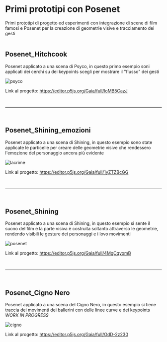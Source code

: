 # Primi prototipi con Posenet 
Primi prototipi di progetto ed esperimenti con integrazione di scene di film famosi e Posenet per la creazione di geometrie visive e tracciamento dei gesti
<br>
<br>
## Posenet_Hitchcook
Posenet applicato a una scena di Psyco, in questo primo esempio soni applicati dei cerchi su dei keypoints scegli per mostrare il "flusso" dei gesti

![psyco](https://user-images.githubusercontent.com/76476654/118111410-f2f4a700-b3e3-11eb-859e-ee1e8473167f.png)

Link al progetto: https://editor.p5js.org/Gaia/full/loMB5CazJ

<br>

***

<br>

## Posenet_Shining_emozioni
Posenet applicato a una scena di Shining, in questo esempio sono state applicate le particelle per creare delle geometrie visive che rendessero l'emozione del personaggio ancora più evidente

![lacrime](https://user-images.githubusercontent.com/76476654/118103499-4661f780-b3da-11eb-8b4f-2d836957a789.png)

Link al progetto: https://editor.p5js.org/Gaia/full/1yZTZBcGG

<br>

***

<br>

## Posenet_Shining
Posenet applicato a una scena di Shining, in questo esempio si sente il suono del film e la parte visiva è costruita soltanto attraverso le geometrie, rendendo visibili le gesture dei personaggi e i lovo movimenti

![posenet](https://user-images.githubusercontent.com/76476654/118099916-28929380-b3d6-11eb-9029-8b6b4222ffcf.png)

Link al progetto: https://editor.p5js.org/Gaia/full/4MgCqyomB

<br>

***

<br>

## Posenet_Cigno Nero 
Posenet applicato a una scena del Cigno Nero, in questo esempio si tiene traccia dei movimenti dei ballerini con delle linee curve e dei keypoints <br>
*WORK IN PROGRESS*

![cigno](https://user-images.githubusercontent.com/76476654/118112095-d442e000-b3e4-11eb-852a-47f47b0d7b2c.png)

Link al progetto: https://editor.p5js.org/Gaia/full/OdD-2z230
